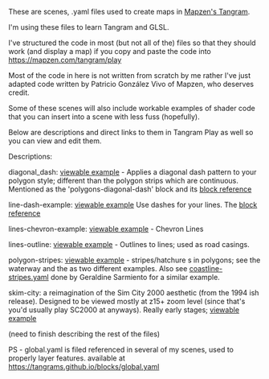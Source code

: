 

These are scenes, .yaml files used to create maps in [Mapzen's Tangram](https://mapzen.com/products/tangram/). 

I'm using these files to learn Tangram and GLSL.  

I've structured the code in most (but not all of the) files so that they should work (and display a map) if you
copy and paste the code into https://mapzen.com/tangram/play 

Most of the code in here is not written from scratch by me rather I've just adapted code written by Patricio González Vivo of Mapzen, who deserves credit. 

Some of these scenes will also include workable examples of shader code that you can insert into a scene with less fuss (hopefully). 

Below are descriptions and direct links to them in Tangram Play as well so you can view and edit them. 

Descriptions:

diagonal_dash: [viewable example](https://mapzen.com/tangram/play/?scene=https://raw.githubusercontent.com/skorasaurus/sc3n3/master/diagonal_dash.yaml#9.5000/41.5491/-81.8595) - Applies a diagonal dash pattern to your polygon style; different than the polygon strips which are continuous. Mentioned as the 'polygons-diagonal-dash' block and its [block reference](http://tangrams.github.io/blocks/#polygons-diagonal-dash)


line-dash-example: [viewable example](https://mapzen.com/tangram/play/?scene=https%3A%2F%2Fraw.githubusercontent.com%2Fskorasaurus%2Fsc3n3%2Fmaster%2Fsimpler-line-dash-example.yaml#11.7500/41.4622/-81.7251)
Use dashes for your lines. 
The [block reference](http://tangrams.github.io/blocks/#lines-dash)

lines-chevron-example: [viewable example](https://mapzen.com/tangram/play/?scene=https://raw.githubusercontent.com/skorasaurus/sc3n3/master/lines-chevron-example.yaml#18.50000/41.47735/-81.67940) - Chevron Lines 

lines-outline: [viewable example](https://mapzen.com/tangram/play/?scene=https://raw.githubusercontent.com/skorasaurus/sc3n3/master/lines-outline.yaml#17.50000/41.47735/-81.67940) - Outlines to lines; used as road casings. 

polygon-stripes: [viewable example](https://mapzen.com/tangram/play/?scene=https://raw.githubusercontent.com/skorasaurus/sc3n3/master/polygon-stripes.yaml#14.50000/41.47735/-81.67940) - stripes/hatchure s in polygons; see the waterway and the as two different examples. 
Also see [coastline-stripes.yaml](https://mapzen.com/tangram/play/?scene=https://raw.githubusercontent.com/skorasaurus/sc3n3/master/coastline-stripes.yaml#13.50000/41.47735/-81.67940) done by Geraldine Sarmiento for a similar example.
 	
skim-city: a reimagination of the Sim City 2000 aesthetic (from the 1994 ish release). Designed to be viewed mostly at z15+ zoom level (since that's you'd usually play SC2000 at anyways). Really early stages; [viewable example](https://mapzen.com/tangram/play/?scene=https%3A%2F%2Fraw.githubusercontent.com%2Fskorasaurus%2Fsc3n3%2Fmaster%2Fskim_city.yaml#15.0000/41.5021/-81.6890)


(need to finish describing the rest of the files)

PS - global.yaml is filed referenced in several of my scenes, used to properly layer features. available at 
https://tangrams.github.io/blocks/global.yaml
